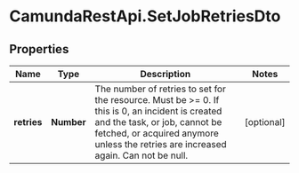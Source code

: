# CamundaRestApi.SetJobRetriesDto

## Properties
Name | Type | Description | Notes
------------ | ------------- | ------------- | -------------
**retries** | **Number** | The number of retries to set for the resource.  Must be &gt;&#x3D; 0. If this is 0, an incident is created and the task, or job, cannot be fetched, or acquired anymore unless the retries are increased again. Can not be null. | [optional] 

